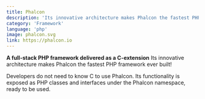 ```yaml
---
title: Phalcon  
description: 'Its innovative architecture makes Phalcon the fastest PHP framework ever built!'
category: 'Framework'
language: 'php'
image: phalcon.svg
link: https://phalcon.io
---
```


**A full-stack PHP framework delivered as a C-extension**
Its innovative architecture makes Phalcon the fastest PHP framework ever built!

Developers do not need to know C to use Phalcon. Its functionality is exposed as PHP classes and interfaces under the Phalcon namespace, ready to be used.